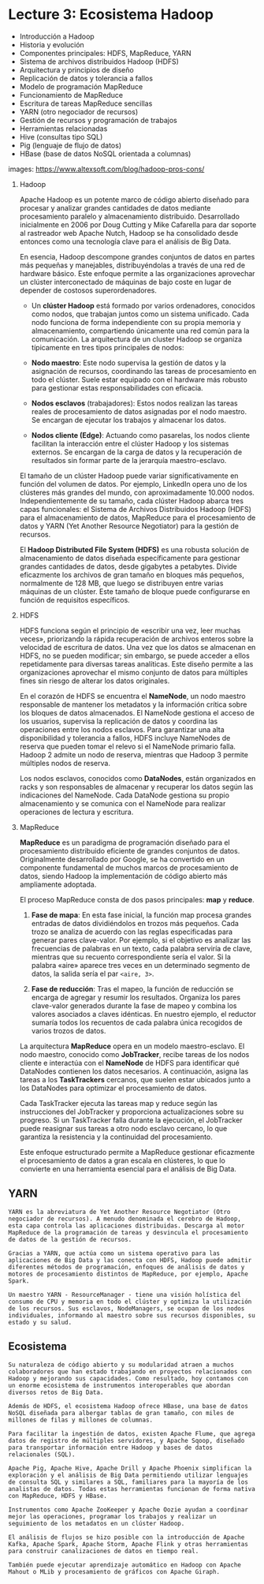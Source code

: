# Lecture 3: Ecosistema Hadoop

- Introducción a Hadoop
- Historia y evolución
- Componentes principales: HDFS, MapReduce, YARN
- Sistema de archivos distribuidos Hadoop (HDFS)
- Arquitectura y principios de diseño
- Replicación de datos y tolerancia a fallos
- Modelo de programación MapReduce
- Funcionamiento de MapReduce
- Escritura de tareas MapReduce sencillas
- YARN (otro negociador de recursos)
- Gestión de recursos y programación de trabajos
- Herramientas relacionadas
- Hive (consultas tipo SQL)
- Pig (lenguaje de flujo de datos)
- HBase (base de datos NoSQL orientada a columnas)

images: https://www.altexsoft.com/blog/hadoop-pros-cons/

1. Hadoop

    Apache Hadoop es un potente marco de código abierto diseñado para procesar y analizar grandes cantidades de datos mediante procesamiento paralelo y almacenamiento distribuido. Desarrollado inicialmente en 2006 por Doug Cutting y Mike Cafarella para dar soporte al rastreador web Apache Nutch, Hadoop se ha consolidado desde entonces como una tecnología clave para el análisis de Big Data.

    En esencia, Hadoop descompone grandes conjuntos de datos en partes más pequeñas y manejables, distribuyéndolas a través de una red de hardware básico. Este enfoque permite a las organizaciones aprovechar un clúster interconectado de máquinas de bajo coste en lugar de depender de costosos superordenadores.

    - Un **clúster Hadoop** está formado por varios ordenadores, conocidos como nodos, que trabajan juntos como un sistema unificado. Cada nodo funciona de forma independiente con su propia memoria y almacenamiento, compartiendo únicamente una red común para la comunicación. La arquitectura de un cluster Hadoop se organiza típicamente en tres tipos principales de nodos:

    - **Nodo maestro**: Este nodo supervisa la gestión de datos y la asignación de recursos, coordinando las tareas de procesamiento en todo el clúster. Suele estar equipado con el hardware más robusto para gestionar estas responsabilidades con eficacia.

    - **Nodos esclavos** (trabajadores): Estos nodos realizan las tareas reales de procesamiento de datos asignadas por el nodo maestro. Se encargan de ejecutar los trabajos y almacenar los datos.

    - **Nodos cliente (Edge)**: Actuando como pasarelas, los nodos cliente facilitan la interacción entre el clúster Hadoop y los sistemas externos. Se encargan de la carga de datos y la recuperación de resultados sin formar parte de la jerarquía maestro-esclavo.

    El tamaño de un clúster Hadoop puede variar significativamente en función del volumen de datos. Por ejemplo, LinkedIn opera uno de los clústeres más grandes del mundo, con aproximadamente 10.000 nodos. Independientemente de su tamaño, cada clúster Hadoop abarca tres capas funcionales: el Sistema de Archivos Distribuidos Hadoop (HDFS) para el almacenamiento de datos, MapReduce para el procesamiento de datos y YARN (Yet Another Resource Negotiator) para la gestión de recursos.

    El **Hadoop Distributed File System (HDFS)** es una robusta solución de almacenamiento de datos diseñada específicamente para gestionar grandes cantidades de datos, desde gigabytes a petabytes. Divide eficazmente los archivos de gran tamaño en bloques más pequeños, normalmente de 128 MB, que luego se distribuyen entre varias máquinas de un clúster. Este tamaño de bloque puede configurarse en función de requisitos específicos.

2. HDFS

    HDFS funciona según el principio de «escribir una vez, leer muchas veces», priorizando la rápida recuperación de archivos enteros sobre la velocidad de escritura de datos. Una vez que los datos se almacenan en HDFS, no se pueden modificar; sin embargo, se puede acceder a ellos repetidamente para diversas tareas analíticas. Este diseño permite a las organizaciones aprovechar el mismo conjunto de datos para múltiples fines sin riesgo de alterar los datos originales.

    En el corazón de HDFS se encuentra el **NameNode**, un nodo maestro responsable de mantener los metadatos y la información crítica sobre los bloques de datos almacenados. El NameNode gestiona el acceso de los usuarios, supervisa la replicación de datos y coordina las operaciones entre los nodos esclavos. Para garantizar una alta disponibilidad y tolerancia a fallos, HDFS incluye NameNodes de reserva que pueden tomar el relevo si el NameNode primario falla. Hadoop 2 admite un nodo de reserva, mientras que Hadoop 3 permite múltiples nodos de reserva.

    Los nodos esclavos, conocidos como **DataNodes**, están organizados en racks y son responsables de almacenar y recuperar los datos según las indicaciones del NameNode. Cada DataNode gestiona su propio almacenamiento y se comunica con el NameNode para realizar operaciones de lectura y escritura.

3. MapReduce

    **MapReduce** es un paradigma de programación diseñado para el procesamiento distribuido eficiente de grandes conjuntos de datos. Originalmente desarrollado por Google, se ha convertido en un componente fundamental de muchos marcos de procesamiento de datos, siendo Hadoop la implementación de código abierto más ampliamente adoptada.

    El proceso MapReduce consta de dos pasos principales: **map** y **reduce**.

    1. **Fase de mapa**: En esta fase inicial, la función map procesa grandes entradas de datos dividiéndolos en trozos más pequeños. Cada trozo se analiza de acuerdo con las reglas especificadas para generar pares clave-valor. Por ejemplo, si el objetivo es analizar las frecuencias de palabras en un texto, cada palabra serviría de clave, mientras que su recuento correspondiente sería el valor. Si la palabra «aire» aparece tres veces en un determinado segmento de datos, la salida sería el par `<aire, 3>`.

    2. **Fase de reducción**: Tras el mapeo, la función de reducción se encarga de agregar y resumir los resultados. Organiza los pares clave-valor generados durante la fase de mapeo y combina los valores asociados a claves idénticas. En nuestro ejemplo, el reductor sumaría todos los recuentos de cada palabra única recogidos de varios trozos de datos.

    La arquitectura **MapReduce** opera en un modelo maestro-esclavo. El nodo maestro, conocido como **JobTracker**, recibe tareas de los nodos cliente e interactúa con el **NameNode** de HDFS para identificar qué DataNodes contienen los datos necesarios. A continuación, asigna las tareas a los **TaskTrackers** cercanos, que suelen estar ubicados junto a los DataNodes para optimizar el procesamiento de datos.

    Cada TaskTracker ejecuta las tareas map y reduce según las instrucciones del JobTracker y proporciona actualizaciones sobre su progreso. Si un TaskTracker falla durante la ejecución, el JobTracker puede reasignar sus tareas a otro nodo esclavo cercano, lo que garantiza la resistencia y la continuidad del procesamiento.

    Este enfoque estructurado permite a MapReduce gestionar eficazmente el procesamiento de datos a gran escala en clústeres, lo que lo convierte en una herramienta esencial para el análisis de Big Data.

## YARN

    YARN es la abreviatura de Yet Another Resource Negotiator (Otro negociador de recursos). A menudo denominada el cerebro de Hadoop, esta capa controla las aplicaciones distribuidas. Descarga al motor MapReduce de la programación de tareas y desvincula el procesamiento de datos de la gestión de recursos.

    Gracias a YARN, que actúa como un sistema operativo para las aplicaciones de Big Data y las conecta con HDFS, Hadoop puede admitir diferentes métodos de programación, enfoques de análisis de datos y motores de procesamiento distintos de MapReduce, por ejemplo, Apache Spark.

    Un maestro YARN - ResourceManager - tiene una visión holística del consumo de CPU y memoria en todo el clúster y optimiza la utilización de los recursos. Sus esclavos, NodeManagers, se ocupan de los nodos individuales, informando al maestro sobre sus recursos disponibles, su estado y su salud.

## Ecosistema

    Su naturaleza de código abierto y su modularidad atraen a muchos colaboradores que han estado trabajando en proyectos relacionados con Hadoop y mejorando sus capacidades. Como resultado, hoy contamos con un enorme ecosistema de instrumentos interoperables que abordan diversos retos de Big Data.

    Además de HDFS, el ecosistema Hadoop ofrece HBase, una base de datos NoSQL diseñada para albergar tablas de gran tamaño, con miles de millones de filas y millones de columnas.

    Para facilitar la ingestión de datos, existen Apache Flume, que agrega datos de registro de múltiples servidores, y Apache Sqoop, diseñado para transportar información entre Hadoop y bases de datos relacionales (SQL).

    Apache Pig, Apache Hive, Apache Drill y Apache Phoenix simplifican la exploración y el análisis de Big Data permitiendo utilizar lenguajes de consulta SQL y similares a SQL, familiares para la mayoría de los analistas de datos. Todas estas herramientas funcionan de forma nativa con MapReduce, HDFS y HBase.

    Instrumentos como Apache ZooKeeper y Apache Oozie ayudan a coordinar mejor las operaciones, programar los trabajos y realizar un seguimiento de los metadatos en un clúster Hadoop.

    El análisis de flujos se hizo posible con la introducción de Apache Kafka, Apache Spark, Apache Storm, Apache Flink y otras herramientas para construir canalizaciones de datos en tiempo real.

    También puede ejecutar aprendizaje automático en Hadoop con Apache Mahout o MLib y procesamiento de gráficos con Apache Giraph.
